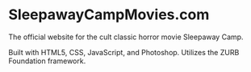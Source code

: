 # SleepawayCampMovies.com

The official website for the cult classic horror movie Sleepaway Camp.

Built with HTML5, CSS, JavaScript, and Photoshop. Utilizes the ZURB Foundation framework.
